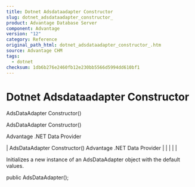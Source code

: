 ```yaml
---
title: Dotnet Adsdataadapter Constructor
slug: dotnet_adsdataadapter_constructor_
product: Advantage Database Server
component: Advantage
version: "12"
category: Reference
original_path_html: dotnet_adsdataadapter_constructor_.htm
source: Advantage CHM
tags:
  - dotnet
checksum: 1db6b276e2460fb12e230bb5566d5994dd610bf1
---
```


# Dotnet Adsdataadapter Constructor

AdsDataAdapter Constructor()

AdsDataAdapter Constructor()

Advantage .NET Data Provider

| AdsDataAdapter Constructor()  Advantage .NET Data Provider |  |  |  |  |

Initializes a new instance of an AdsDataAdapter object with the default values.

public AdsDataAdapter();
